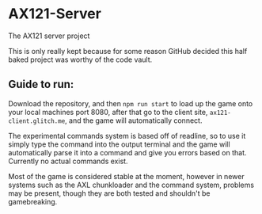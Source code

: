 # AX121-Server
The AX121 server project

This is only really kept because for some reason GitHub decided this half baked project was worthy of the code vault.

## Guide to run:
Download the repository, and then `npm run start` to load up the
game onto your local machines port 8080, after that go to the client
site, `ax121-client.glitch.me`, and the game will automatically connect.

The experimental commands system is based off of readline, so to use it
simply type the command into the output terminal and the game will automatically
parse it into a command and give you errors based on that. Currently no actual
commands exist.

Most of the game is considered stable at the moment, however in newer systems such as
the AXL chunkloader and the command system, problems may be present, though
they are both tested and shouldn't be gamebreaking.
